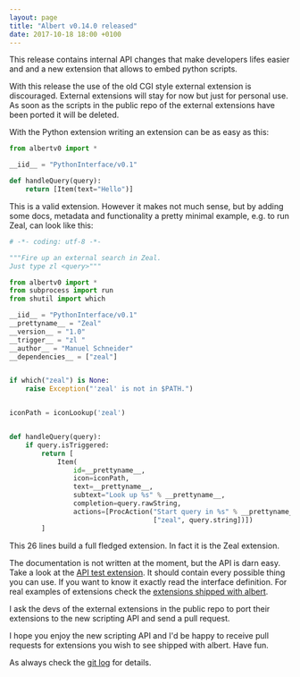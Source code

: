 ```yaml
---
layout: page
title: "Albert v0.14.0 released"
date: 2017-10-18 18:00 +0100
---
```


This release contains internal API changes that make developers lifes easier and and a new extension that allows to embed python scripts.

With this release the use of the old CGI style external extension is discouraged. External extensions will stay for now but just for personal use. As soon as the scripts in the public repo of the external extensions have been ported it will be deleted.

With the Python extension writing an extension can be as easy as this:

```python
from albertv0 import *

__iid__ = "PythonInterface/v0.1"

def handleQuery(query):
    return [Item(text="Hello")]

```

This is a valid extension. However it makes not much sense, but by adding some docs, metadata and functionality a pretty minimal example, e.g. to run Zeal, can look like this:

```python
# -*- coding: utf-8 -*-

"""Fire up an external search in Zeal.
Just type zl <query>"""

from albertv0 import *
from subprocess import run
from shutil import which

__iid__ = "PythonInterface/v0.1"
__prettyname__ = "Zeal"
__version__ = "1.0"
__trigger__ = "zl "
__author__ = "Manuel Schneider"
__dependencies__ = ["zeal"]


if which("zeal") is None:
    raise Exception("'zeal' is not in $PATH.")


iconPath = iconLookup('zeal')


def handleQuery(query):
    if query.isTriggered:
        return [
            Item(
                id=__prettyname__,
                icon=iconPath,
                text=__prettyname__,
                subtext="Look up %s" % __prettyname__,
                completion=query.rawString,
                actions=[ProcAction("Start query in %s" % __prettyname__,
                                    ["zeal", query.string])])
        ]
```

This 26 lines build a full fledged extension. In fact it is the Zeal extension.

The documentation is not written at the moment, but the API is darn easy. Take a look at the [API test extension](https://github.com/albertlauncher/python/blob/master/api_test/__init__.py). It should contain every possible thing you can use. If you want to know it exactly read the interface definition. For real examples of extensions check the [extensions shipped with albert](https://github.com/albertlauncher/python/).

I ask the devs of the external extensions in the public repo to port their extensions to the new scripting API and send a pull request.

I hope you enjoy the new scripting API and I'd be happy to receive pull requests for extensions you wish to see shipped with albert. Have fun.

As always check the [git log](https://github.com/albertlauncher/albert/commits/v0.14.0) for details.
